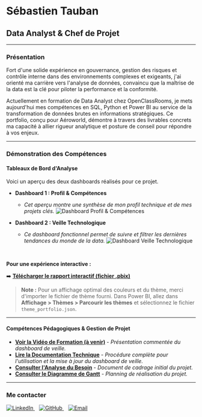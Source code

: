 # Sébastien Tauban
## Data Analyst & Chef de Projet

---

### Présentation
Fort d'une solide expérience en gouvernance, gestion des risques et contrôle interne dans des environnements complexes et exigeants, j'ai orienté ma carrière vers l'analyse de données, convaincu que la maîtrise de la data est la clé pour piloter la performance et la conformité.

Actuellement en formation de Data Analyst chez OpenClassRooms, je mets aujourd'hui mes compétences en SQL, Python et Power BI au service de la transformation de données brutes en informations stratégiques. Ce portfolio, conçu pour Aéroworld, démontre à travers des livrables concrets ma capacité à allier rigueur analytique et posture de conseil pour répondre à vos enjeux.

---

### Démonstration des Compétences

#### Tableaux de Bord d'Analyse

Voici un aperçu des deux dashboards réalisés pour ce projet.

* **Dashboard 1 : Profil & Compétences**
    * *Cet aperçu montre une synthèse de mon profil technique et de mes projets clés.*
![Dashboard Profil & Compétences](https://github.com/SebastienTauban/Portfolio-Data-Analyst-SebastienTauban/blob/main/Dashboard%20profil.png?raw=true)

* **Dashboard 2 : Veille Technologique**
    * *Ce dashboard fonctionnel permet de suivre et filtrer les dernières tendances du monde de la data.*
![Dashboard Veille Technologique](https://github.com/SebastienTauban/Portfolio-Data-Analyst-SebastienTauban/blob/main/Dashboard%20Tableau%20de%20bord%20de%20veille%20technologique.png?raw=true)

<br/>

**Pour une expérience interactive :**

➡️ **[Télécharger le rapport interactif (fichier .pbix)](Dashboard.pbix)**

> **Note :** Pour un affichage optimal des couleurs et du thème, merci d'importer le fichier de thème fourni. Dans Power BI, allez dans **Affichage > Thèmes > Parcourir les thèmes** et sélectionnez le fichier `theme_portfolio.json`.

---

#### Compétences Pédagogiques & Gestion de Projet

* **[Voir la Vidéo de Formation (à venir)]()** - *Présentation commentée du dashboard de veille.*
* **[Lire la Documentation Technique](Documentation.pdf)** - *Procédure complète pour l'utilisation et la mise à jour du dashboard de veille.*
* **[Consulter l'Analyse du Besoin](Analyse%20du%20besoin%20client.pdf)** - *Document de cadrage initial du projet.*
* **[Consulter le Diagramme de Gantt](Gantt.png)** - *Planning de réalisation du projet.*

---

### Me contacter

<a href="https://www.linkedin.com/in/sébastien-tauban-2462846/">
  <img src="https://img.shields.io/badge/LinkedIn-0077B5?style=for-the-badge&logo=linkedin&logoColor=white" alt="LinkedIn">
</a>
&nbsp;&nbsp;
<a href="https://github.com/SebastienTauban">
  <img src="https://img.shields.io/badge/GitHub-181717?style=for-the-badge&logo=github&logoColor=white" alt="GitHub">
</a>
&nbsp;&nbsp;
<a href="mailto:sebastien.tauban@gmail.com">
  <img src="https://img.shields.io/badge/Gmail-D14836?style=for-the-badge&logo=gmail&logoColor=white" alt="Email">
</a>
